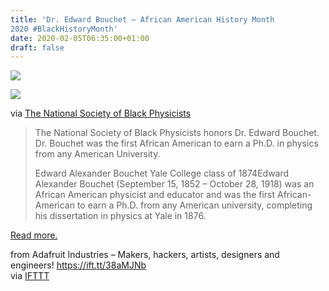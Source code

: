 ```yaml
---
title: 'Dr. Edward Bouchet – African American History Month
2020 #BlackHistoryMonth'
date: 2020-02-05T06:35:00+01:00
draft: false
---
```


[![](https://cdn-blog.adafruit.com/uploads/2020/02/preview-full-adafruit_BHM2020_blog.jpg)](https://blog.adafruit.com/category/black-history-month/)

[![](https://cdn-blog.adafruit.com/uploads/2020/02/Edward_Alexander_Bouchet_Yale_College_class_of_1874.jpg)](https://www.nsbp.org/nsbp-news/bhm-physics-profiles/2019-honorees/120-edward-alexander-bouchet)

via [The National Society of Black Physicists](https://www.nsbp.org/nsbp-news/bhm-physics-profiles/2019-honorees/120-edward-alexander-bouchet)

> The National Society of Black Physicists honors Dr. Edward Bouchet. Dr. Bouchet was the first African American to earn a Ph.D. in physics from any American University.
> 
> Edward Alexander Bouchet Yale College class of 1874Edward Alexander Bouchet (September 15, 1852 – October 28, 1918) was an African American physicist and educator and was the first African-American to earn a Ph.D. from any American university, completing his dissertation in physics at Yale in 1876.

[Read more.](https://www.nsbp.org/nsbp-news/bhm-physics-profiles/2019-honorees/120-edward-alexander-bouchet)

  
  
from Adafruit Industries – Makers, hackers, artists, designers and engineers! https://ift.tt/38aMJNb  
via [IFTTT](https://ifttt.com/?ref=da&site=blogger)